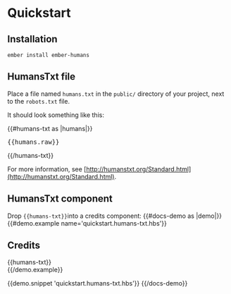 # Quickstart

## Installation

`ember install ember-humans`

## HumansTxt file

Place a file named `humans.txt` in the `public/` directory of your project, next
to the `robots.txt` file.

It should look something like this:

{{#humans-txt as |humans|}}
  <pre>{{humans.raw}}</pre>
{{/humans-txt}}

For more information, see
[http://humanstxt.org/Standard.html](http://humanstxt.org/Standard.html).

## HumansTxt component

Drop `{{humans-txt}}`into a credits component:
{{#docs-demo as |demo|}}
  {{#demo.example name='quickstart.humans-txt.hbs'}}
    <div class="credits">
      <h2>Credits</h2>
      {{humans-txt}}
    </div>
  {{/demo.example}}

  {{demo.snippet 'quickstart.humans-txt.hbs'}}
{{/docs-demo}}

